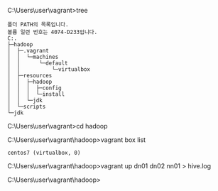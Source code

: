 C:\Users\user\vagrant>tree
~~~
폴더 PATH의 목록입니다.
볼륨 일련 번호는 4074-D233입니다.
C:.
├─hadoop
│  ├─.vagrant
│  │  └─machines
│  │      └─default
│  │          └─virtualbox
│  ├─resources
│  │  ├─hadoop
│  │  │  ├─config
│  │  │  └─install
│  │  └─jdk
│  └─scripts
└─jdk
~~~
C:\Users\user\vagrant>cd hadoop
  
C:\Users\user\vagrant\hadoop>vagrant box list
~~~
centos7 (virtualbox, 0)
~~~
C:\Users\user\vagrant\hadoop>vagrant up dn01 dn02 nn01 > hive.log
  
C:\Users\user\vagrant\hadoop>
